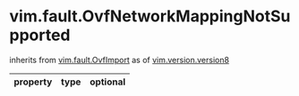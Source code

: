 vim.fault.OvfNetworkMappingNotSupported
=======================================
inherits from [vim.fault.OvfImport](docs/vim.fault.OvfImport.md)
as of [vim.version.version8](docs/vim.version.md)

| property | type | optional |
|:---------|:-----|:---------|
